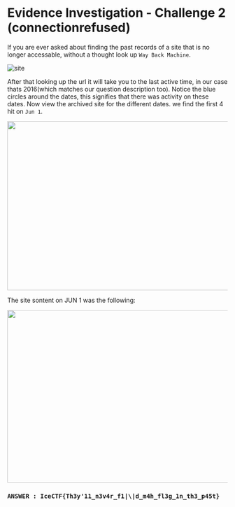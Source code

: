# Evidence Investigation - Challenge 2 (connectionrefused)

If you are ever asked about finding the past records of a site that is no longer accessable, without a thought look up `Way Back Machine`.

![site](https://user-images.githubusercontent.com/66634743/115971547-14d3da00-a55a-11eb-962a-550c34e79830.png)

After that looking up the url it will take you to the last active time, in our case thats 2016(which matches our question description too). Notice the 
blue circles around the dates, this signifies that there was activity on these dates. Now view the archived site for the different dates. we find the first 4
hit on `Jun 1`.

<img src="https://user-images.githubusercontent.com/66634743/115971550-169d9d80-a55a-11eb-87f4-3d0419d98f10.png" height=387 width=565>

The site sontent on JUN 1 was the following:

<img src="https://user-images.githubusercontent.com/66634743/115971553-18fff780-a55a-11eb-8452-791078619e52.png" height=395 width=731>

### `ANSWER : IceCTF{Th3y'11_n3v4r_f1|\|d_m4h_fl3g_1n_th3_p45t}`
